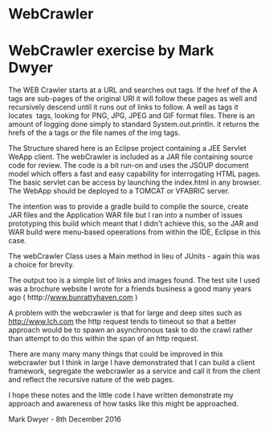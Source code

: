 # WebCrawler

WebCrawler exercise by Mark Dwyer
=================================

The WEB Crawler starts at a URL and searches out <A> tags. If the href of the A tags are sub-pages of the original URI it will follow these pages as well and recursively descend until it runs out of links to follow. A well as <a> tags it locates <IMG> tags, looking for PNG, JPG, JPEG and GIF format files.  There is an amount of logging done simply to standard System.out.println. it returns the hrefs of the a tags or the file names of the img tags.  

The Structure shared here is an Eclipse project containing a JEE Servlet WeApp client.  The webCrawler is included as a JAR file containing source code for review.  The code is a bit run-on and uses the JSOUP document model which offers a fast and easy capability for interrogating HTML pages. The basic servlet can be access by launching the index.html in any  browser.  The WebApp should be deployed to a TOMCAT or VFABRIC server. 

The intention was to provide a gradle build to compile the source, create JAR files and the Application WAR file but I ran into a number of issues prototyping this build which meant that I didn't achieve this, so the JAR and WAR build were menu-based opeerations from within the IDE, Eclipse in this case. 

The webCrawler Class uses a Main method in lieu of JUnits - again this was a choice for brevity. 

The output too is a simple list of links and images found.  The test site I used was a brochure website I wrote for a friends business a good many years ago ( htttp://www.bunrattyhaven.com ) 

A problem with the webcrawler is that for large and deep sites such as http://www.lch.com the http request tends to timeout so that a better approach would be to spawn an asynchronous task to do the crawl rather than attempt to do this within the span of an http request. 

There are many many many things that could be improved in this webcrawler but I think in large I have demonstrated that I can build a client framework, segregate the webcrawler as a service and call it from the client and reflect the recursive nature of the web pages. 

I hope these notes and the little code I have written demonstrate my approach and awareness of how tasks like this might be approached. 

Mark Dwyer - 8th December 2016 
